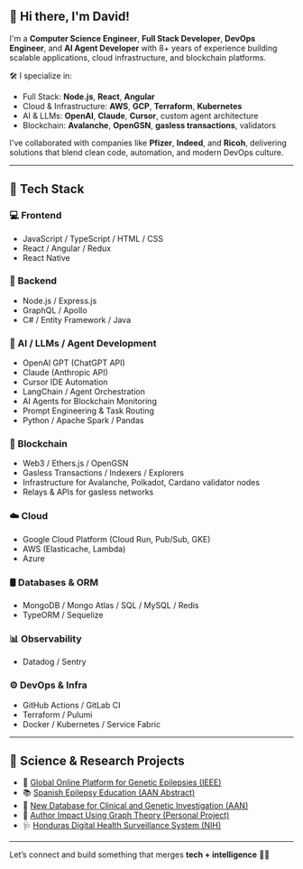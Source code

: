 ## 👋 Hi there, I'm David!

I'm a **Computer Science Engineer**, **Full Stack Developer**, **DevOps Engineer**, and **AI Agent Developer** with 8+ years of experience building scalable applications, cloud infrastructure, and blockchain platforms.

🛠 I specialize in:
- Full Stack: **Node.js**, **React**, **Angular**
- Cloud & Infrastructure: **AWS**, **GCP**, **Terraform**, **Kubernetes**
- AI & LLMs: **OpenAI**, **Claude**, **Cursor**, custom agent architecture
- Blockchain: **Avalanche**, **OpenGSN**, **gasless transactions**, validators

I've collaborated with companies like **Pfizer**, **Indeed**, and **Ricoh**, delivering solutions that blend clean code, automation, and modern DevOps culture.

---

## 🧰 Tech Stack

### 💻 Frontend
- JavaScript / TypeScript / HTML / CSS
- React / Angular / Redux
- React Native

### 🧪 Backend
- Node.js / Express.js
- GraphQL / Apollo
- C# / Entity Framework / Java

### 🤖 AI / LLMs / Agent Development
- OpenAI GPT (ChatGPT API)
- Claude (Anthropic API)
- Cursor IDE Automation
- LangChain / Agent Orchestration
- AI Agents for Blockchain Monitoring
- Prompt Engineering & Task Routing
- Python / Apache Spark / Pandas

### 🔗 Blockchain
- Web3 / Ethers.js / OpenGSN
- Gasless Transactions / Indexers / Explorers
- Infrastructure for Avalanche, Polkadot, Cardano validator nodes
- Relays & APIs for gasless networks

### ☁️ Cloud
- Google Cloud Platform (Cloud Run, Pub/Sub, GKE)
- AWS (Elasticache, Lambda)
- Azure

### 🛢 Databases & ORM
- MongoDB / Mongo Atlas / SQL / MySQL / Redis
- TypeORM / Sequelize

### 📊 Observability
- Datadog / Sentry

### ⚙️ DevOps & Infra
- GitHub Actions / GitLab CI
- Terraform / Pulumi
- Docker / Kubernetes / Service Fabric

---

## 🧬 Science & Research Projects

- 🧠 [Global Online Platform for Genetic Epilepsies (IEEE)](https://ieeexplore.ieee.org/document/8977097)
- 📚 [Spanish Epilepsy Education (AAN Abstract)](https://www.aan.com/MSA/Public/Events/AbstractDetails/42522)
- 🧬 [New Database for Clinical and Genetic Investigation (AAN)](https://www.aan.com/MSA/Public/Events/AbstractDetails/37416)
- 🧠 [Author Impact Using Graph Theory (Personal Project)](https://daviddiscua.github.io/)
- 🩺 [Honduras Digital Health Surveillance System (NIH)](https://www.ncbi.nlm.nih.gov/pmc/articles/PMC7928791)

---

Let’s connect and build something that merges **tech + intelligence** 🤖🚀
